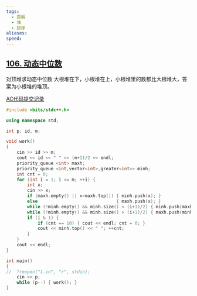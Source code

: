 ```yaml
---
tags:
  - 题解
  - 堆
  - 排序
aliases: 
speed:
---
```

## [106. 动态中位数](https://www.acwing.com/problem/content/108/)

对顶堆求动态中位数
大根堆在下，小根堆在上，小根堆里的数都比大根堆大，答案为小根堆的堆顶。

[AC代码提交记录](https://www.acwing.com/problem/content/submission/code_detail/36423057/)

```cpp
#include <bits/stdc++.h>

using namespace std;

int p, id, m;

void work()
{
	cin >> id >> m;
	cout << id << " " << (m+1)/2 << endl;
	priority_queue <int> maxh;
	priority_queue <int,vector<int>,greater<int>> minh;
	int cnt = 0;
	for (int i = 1; i <= m; ++i) {
		int x;
		cin >> x;
		if (maxh.empty() || x>maxh.top()) { minh.push(x); }
		else                              { maxh.push(x); }
		while (!minh.empty() && minh.size() < (i+1)/2) { minh.push(maxh.top()); maxh.pop(); }
		while (!minh.empty() && minh.size() > (i+1)/2) { maxh.push(minh.top()); minh.pop(); }
		if (i & 1) {
			if (cnt == 10) { cout << endl; cnt = 0; }
			cout << minh.top() << " "; ++cnt;
		}
	}
	cout << endl;
}

int main()
{
//	freopen("1.in", "r", stdin);
	cin >> p;
	while (p--) { work(); }
}
```
